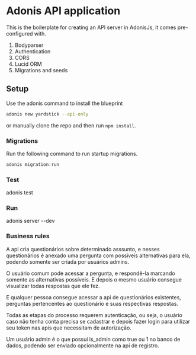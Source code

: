 # Adonis API application

This is the boilerplate for creating an API server in AdonisJs, it comes pre-configured with.

1. Bodyparser
2. Authentication
3. CORS
4. Lucid ORM
5. Migrations and seeds

## Setup

Use the adonis command to install the blueprint

```bash
adonis new yardstick --api-only
```

or manually clone the repo and then run `npm install`.


### Migrations

Run the following command to run startup migrations.

```js
adonis migration:run
```

### Test

adonis test

### Run 

adonis server --dev

### Business rules

A api cria questionários sobre determinado asssunto, e nesses questionários é anexado uma pergunta
com possíveis alternativas para ela, podendo somente ser criada por usuários admins.

O usuário comum pode acessar a pergunta, e respondê-la marcando somente as alternativas possíveis.
E depois o mesmo usuário consegue visualizar todas respostas que ele fez.

E qualquer pessoa consegue acessar a api de questionários existentes, perguntas pertencentes ao questionário e suas respectivas respostas.

Todas as etapas do processo requerem autenticação, ou seja, o usuário caso não tenha conta precisa se cadastrar e depois fazer login para utilizar seu token nas apis que necessitam de autorização.

Um usuário admin é o que possui is_admin como true ou 1 no banco de dados, podendo ser enviado opcionalmente na api de registro.
